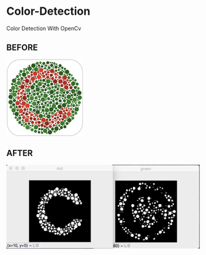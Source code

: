 # Color-Detection
Color Detection With OpenCv
## BEFORE
![Screenshot](https://github.com/rslozl/Color-Detection/blob/master/Image.jpg?raw=true)
## AFTER
![Screenshot](https://raw.githubusercontent.com/rslozl/Color-Detection/master/1.png)



